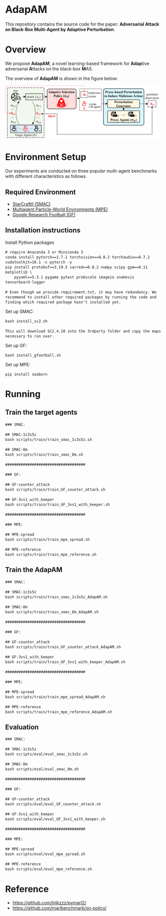 # <font size=6>AdapAM</font>
This repository contains the source code for the paper: **Adversarial Attack on Black-Box Multi-Agent by Adaptive Perturbation**.

# Overview

We propose **AdapAM**, a novel learning-based framework for **Adap**tive adversarial **A**ttacks on the black-box **M**AS. 

The overview of **AdapAM** is shown in the figure below:

![图片](images/overview.png)

# Environment Setup
Our experiments are conducted on three popular multi-agent benchmarks with different characteristics as follows.

## Required Environment 

- [StarCraftII (SMAC)](https://github.com/oxwhirl/smac)
- [Multiagent Particle-World Environments (MPE)](https://github.com/openai/multiagent-particle-envs)
- [Google Research Football (GF)](https://github.com/google-research/football)

## Installation instructions
Install Python packages

```shell
# require Anaconda 3 or Miniconda 3
conda install pytorch==1.7.1 torchvision==0.8.2 torchaudio==0.7.2 cudatoolkit=10.1 -c pytorch -y
pip install protobuf==3.19.5 sacred==0.8.2 numpy scipy gym==0.11 matplotlib \
    pyyaml==5.3.1 pygame pytest probscale imageio snakeviz tensorboard-logger 

# Even though we provide requirement.txt, it may have redundancy. We recommend to install other required packages by running the code and finding which required package hasn't installed yet.

```

Set up SMAC:

```shell
bash install_sc2.sh

This will download SC2.4.10 into the 3rdparty folder and copy the maps necessary to run over.
```

Set up GF:

```shell
bash install_gfootball.sh
```

Set up MPE:

```shell
pip install seaborn
```

# Running
## Train the target agents
```
### SMAC:

## SMAC-1c3s5z
bash scripts/train/train_smac_1c3s5z.sh

## SMAC-8m
bash scripts/train/train_smac_8m.sh

####################################

### GF:

## GF-counter_attack
bash scripts/train/train_GF_counter_attack.sh

## GF-3vs1_with_keeper
bash scripts/train/train_GF_3vs1_with_keeper.sh

####################################

### MPE:

## MPE-spread
bash scripts/train/train_mpe_spread.sh

## MPE-reference
bash scripts/train/train_mpe_reference.sh
```

## Train the **AdapAM**
```
### SMAC:

## SMAC-1c3s5z
bash scripts/train/train_smac_1c3s5z_AdapAM.sh

## SMAC-8m
bash scripts/train/train_smac_8m_AdapAM.sh

####################################

### GF:

## GF-counter_attack
bash scripts/train/train_GF_counter_attack_AdapAM.sh

## GF-3vs1_with_keeper
bash scripts/train/train_GF_3vs1_with_keeper_AdapAM.sh

####################################

### MPE:

## MPE-spread
bash scripts/train/train_mpe_spread_AdapAM.sh

## MPE-reference
bash scripts/train/train_mpe_reference_AdapAM.sh
```

## Evaluation
```
### SMAC:

## SMAC-1c3s5z
bash scripts/eval/eval_smac_1c3s5z.sh

## SMAC-8m
bash scripts/eval/eval_smac_8m.sh

####################################

### GF:

## GF-counter_attack
bash scripts/eval/eval_GF_counter_attack.sh

## GF-3vs1_with_keeper
bash scripts/eval/eval_GF_3vs1_with_keeper.sh

####################################

### MPE:

## MPE-spread
bash scripts/eval/eval_mpe_spread.sh

## MPE-reference
bash scripts/eval/eval_mpe_reference.sh
```


# Reference
- https://github.com/hijkzzz/pymarl2/
- https://github.com/marlbenchmark/on-policy/
